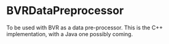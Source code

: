 BVRDataPreprocessor
===================

To be used with BVR as a data pre-processor. This is the C++ implementation, with a Java one possibly coming. 
